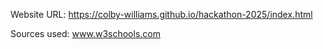 Website URL:
https://colby-williams.github.io/hackathon-2025/index.html

Sources used:
www.w3schools.com